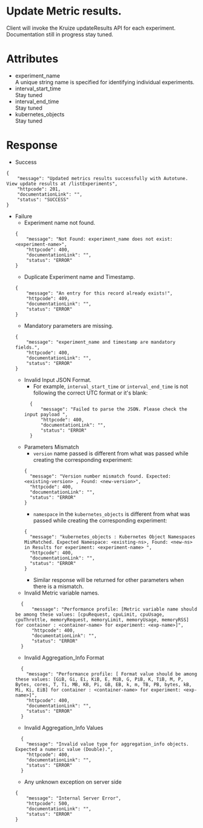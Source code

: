 # Update Metric results.

Client will invoke the Kruize updateResults API for each experiment. Documentation still in progress stay
tuned.

# Attributes

* experiment_name \
  A unique string name is specified for identifying individual experiments.
* interval_start_time \
  Stay tuned
* interval_end_time \
  Stay tuned
* kubernetes_objects \
  Stay tuned

# Response

* Success

```
{
    "message": "Updated metrics results successfully with Autotune. View update results at /listExperiments",
    "httpcode": 201,
    "documentationLink": "",
    "status": "SUCCESS"
}
```

* Failure
    * Experiment name not found.
  ```
  {
      "message": "Not Found: experiment_name does not exist: <experiment-name>",
      "httpcode": 400,
      "documentationLink": "",
      "status": "ERROR"
  }
  ```
    * Duplicate Experiment name and Timestamp.
  ```
  {
      "message": "An entry for this record already exists!",
      "httpcode": 409,
      "documentationLink": "",
      "status": "ERROR"
  }
  ```
    * Mandatory parameters are missing.
  ```
  {
      "message": "experiment_name and timestamp are mandatory fields.",
      "httpcode": 400,
      "documentationLink": "",
      "status": "ERROR"
  }
  ```
    * Invalid Input JSON Format.
      * For example,  `interval_start_time` or `interval_end_time` is not following the correct UTC format or it's blank:
      ```
        {
            "message": "Failed to parse the JSON. Please check the input payload ",
            "httpcode": 400,
            "documentationLink": "",
            "status": "ERROR"
        }
      ```
    * Parameters Mismatch
      * `version` name passed is different from what was passed while creating the corresponding experiment:
      ```
      {
        "message": "Version number mismatch found. Expected: <existing-version> , Found: <new-version>",
        "httpcode": 400,
        "documentationLink": "",
        "status": "ERROR"
      }
      ```
      * `namespace` in the `kubernetes_objects` is different from what was passed while creating the corresponding experiment:
      ```
      {
        "message": "kubernetes_objects : Kubernetes Object Namespaces MisMatched. Expected Namespace: <existing-ns>, Found: <new-ns> in Results for experiment: <experiment-name> ",
        "httpcode": 400,
        "documentationLink": "",
        "status": "ERROR"
      }
      ```
      * Similar response will be returned for other parameters when there is a mismatch.
    * Invalid Metric variable names.
  ```
    {
        "message": "Performance profile: [Metric variable name should be among these values: [cpuRequest, cpuLimit, cpuUsage, cpuThrottle, memoryRequest, memoryLimit, memoryUsage, memoryRSS] for container : <container-name> for experiment: <exp-name>]",
        "httpcode": 400,
        "documentationLink": "",
        "status": "ERROR"
    }
  ```
    * Invalid Aggregation_Info Format
  ```
    {
      "message": "Performance profile: [ Format value should be among these values: [GiB, Gi, Ei, KiB, E, MiB, G, PiB, K, TiB, M, P, Bytes, cores, T, Ti, MB, KB, Pi, GB, EB, k, m, TB, PB, bytes, kB, Mi, Ki, EiB] for container : <container-name> for experiment: <exp-name>]",
      "httpcode": 400,
      "documentationLink": "",
      "status": "ERROR"
    }
  ```
    * Invalid Aggregation_Info Values
  ```
    {
      "message": "Invalid value type for aggregation_info objects. Expected a numeric value (Double).",
      "httpcode": 400,
      "documentationLink": "",
      "status": "ERROR"
    }
  ```
    * Any unknown exception on server side
  ```
  {
      "message": "Internal Server Error",
      "httpcode": 500,
      "documentationLink": "",
      "status": "ERROR"
  }
  ```
